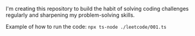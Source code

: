 I'm creating this repository to build the habit of solving coding challenges regularly and sharpening my problem-solving skills.

Example of how to run the code:
`npx ts-node ./leetcode/001.ts`